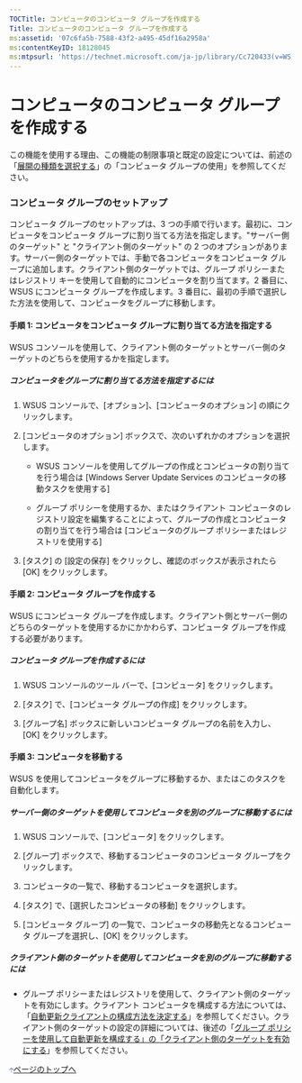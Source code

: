 ```yaml
---
TOCTitle: コンピュータのコンピュータ グループを作成する
Title: コンピュータのコンピュータ グループを作成する
ms:assetid: '07c6fa5b-7588-43f2-a495-45df16a2958a'
ms:contentKeyID: 18128045
ms:mtpsurl: 'https://technet.microsoft.com/ja-jp/library/Cc720433(v=WS.10)'
---
```


コンピュータのコンピュータ グループを作成する
=============================================

この機能を使用する理由、この機能の制限事項と既定の設定については、前述の「[展開の種類を選択する](http://www.microsoft.com/japan/technet/prodtechnol/windowsserver2003/library/wsus/wsusdeploymentguidetc/bc61fb16-13d4-4b3e-b547-fae6a0d5b7bc.mspx)」の「コンピュータ グループの使用」を参照してください。

### コンピュータ グループのセットアップ

コンピュータ グループのセットアップは、3 つの手順で行います。最初に、コンピュータをコンピュータ グループに割り当てる方法を指定します。"サーバー側のターゲット" と "クライアント側のターゲット" の 2 つのオプションがあります。サーバー側のターゲットでは、手動で各コンピュータをコンピュータ グループに追加します。クライアント側のターゲットでは、グループ ポリシーまたはレジストリ キーを使用して自動的にコンピュータを割り当てます。2 番目に、WSUS にコンピュータ グループを作成します。3 番目に、最初の手順で選択した方法を使用して、コンピュータをグループに移動します。

#### 手順 1: コンピュータをコンピュータ グループに割り当てる方法を指定する

WSUS コンソールを使用して、クライアント側のターゲットとサーバー側のターゲットのどちらを使用するかを指定します。

##### コンピュータをグループに割り当てる方法を指定するには

1.  WSUS コンソールで、\[オプション\]、\[コンピュータのオプション\] の順にクリックします。

2.  \[コンピュータのオプション\] ボックスで、次のいずれかのオプションを選択します。

    -   WSUS コンソールを使用してグループの作成とコンピュータの割り当てを行う場合は \[Windows Server Update Services のコンピュータの移動タスクを使用する\]

    -   グループ ポリシーを使用するか、またはクライアント コンピュータのレジストリ設定を編集することによって、グループの作成とコンピュータの割り当てを行う場合は \[コンピュータのグループ ポリシーまたはレジストリを使用する\]

3.  \[タスク\] の \[設定の保存\] をクリックし、確認のボックスが表示されたら \[OK\] をクリックします。

#### 手順 2: コンピュータ グループを作成する

WSUS にコンピュータ グループを作成します。クライアント側とサーバー側のどちらのターゲットを使用するかにかかわらず、コンピュータ グループを作成する必要があります。

##### コンピュータ グループを作成するには

1.  WSUS コンソールのツール バーで、\[コンピュータ\] をクリックします。

2.  \[タスク\] で、\[コンピュータ グループの作成\] をクリックします。

3.  \[グループ名\] ボックスに新しいコンピュータ グループの名前を入力し、\[OK\] をクリックします。

#### 手順 3: コンピュータを移動する

WSUS を使用してコンピュータをグループに移動するか、またはこのタスクを自動化します。

##### サーバー側のターゲットを使用してコンピュータを別のグループに移動するには

1.  WSUS コンソールで、\[コンピュータ\] をクリックします。

2.  \[グループ\] ボックスで、移動するコンピュータのコンピュータ グループをクリックします。

3.  コンピュータの一覧で、移動するコンピュータを選択します。

4.  \[タスク\] で、\[選択したコンピュータの移動\] をクリックします。

5.  \[コンピュータ グループ\] の一覧で、コンピュータの移動先となるコンピュータ グループを選択し、\[OK\] をクリックします。

##### クライアント側のターゲットを使用してコンピュータを別のグループに移動するには

-   グループ ポリシーまたはレジストリを使用して、クライアント側のターゲットを有効にします。クライアント コンピュータを構成する方法については、「[自動更新クライアントの構成方法を決定する](http://www.microsoft.com/japan/technet/prodtechnol/windowsserver2003/library/wsus/wsusdeploymentguidetc/8b786951-a481-49a6-a0e6-69189e58f2ab.mspx)」を参照してください。クライアント側のターゲットの設定の詳細については、後述の「[グループ ポリシーを使用して自動更新を構成する」の「クライアント側のターゲットを有効にする](http://www.microsoft.com/japan/technet/prodtechnol/windowsserver2003/library/wsus/wsusdeploymentguidetc/51c8a814-6665-4d50-a0d8-2ae27e69ca7c.mspx)」を参照してください。

![](images/Cc720433.arrow_px_up(ja-jp,WS.10).gif)[ページのトップへ](#mainsection)
